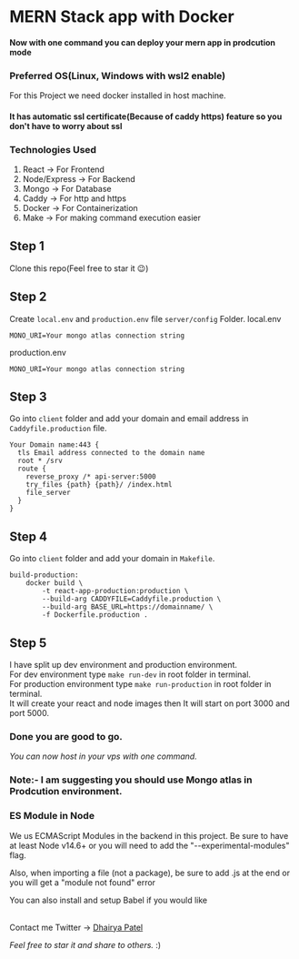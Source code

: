 # MERN Stack app with Docker

#### Now with one command you can deploy your mern app in prodcution mode

### Preferred OS(Linux, Windows with wsl2 enable)
For this Project we need docker installed in host machine.

#### It has automatic ssl certificate(Because of caddy https) feature so you don't have to worry about ssl

### Technologies Used
1. React -> For Frontend
2. Node/Express -> For Backend
3. Mongo -> For Database
4. Caddy -> For http and https
5. Docker -> For Containerization
6. Make -> For making command execution easier

## Step 1
Clone this repo(Feel free to star it 😉)

## Step 2
Create `local.env` and `production.env` file `server/config` Folder.
local.env
```
MONO_URI=Your mongo atlas connection string
```

production.env
```
MONO_URI=Your mongo atlas connection string
```

## Step 3
Go into `client` folder and add your domain and email address in `Caddyfile.production` file.
```
Your Domain name:443 {
  tls Email address connected to the domain name
  root * /srv
  route {
    reverse_proxy /* api-server:5000
    try_files {path} {path}/ /index.html
    file_server
  }
}
```

## Step 4
Go into `client` folder and add your domain in `Makefile`.
```
build-production:
	docker build \
		-t react-app-production:production \
		--build-arg CADDYFILE=Caddyfile.production \
		--build-arg BASE_URL=https://domainname/ \
		-f Dockerfile.production . 
```

## Step 5
I have split up dev environment and production environment. <br>
For dev environment type `make run-dev` in root folder in terminal. <br>
For production environment type `make run-production` in root folder in terminal. <br>
It will create your react and node images then It will start on port 3000 and port 5000. <br>

### Done you are good to go. <br>
*You can now host in your vps with one command.* 


### Note:- I am suggesting you should use Mongo atlas in Prodcution environment.

### ES Module in Node
We us ECMAScript Modules in the backend in this project. Be sure to have at least Node v14.6+ or you will need to add the "--experimental-modules" flag. <br>

Also, when importing a file (not a package), be sure to add .js at the end or you will get a "module not found" error <br>

You can also install and setup Babel if you would like <br>
<br>

Contact me
Twitter -> [Dhairya Patel](https://twitter.com/dp_137)

*Feel free to star it and share to others.* :)
